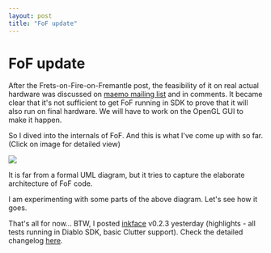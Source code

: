 ```yaml
---
layout: post
title: "FoF update"
---
```

FoF update
===
After the Frets-on-Fire-on-Fremantle post, the feasibility of it on real actual hardware was discussed on [maemo mailing list][0] and in comments. It became clear that it's not sufficient to get FoF running in SDK to prove that it will also run on final hardware. We will have to work on the OpenGL GUI to make it happen.  
  
So I dived into the internals of FoF. And this is what I've come up with so far. (Click on image for detailed view)  
  
[![](http://1.bp.blogspot.com/_W6UcJjyXr24/ScHVtq0zgCI/AAAAAAAACwo/2c5Rs8LRtks/s400/fof-arch-2.jpeg)][1]  
  
It is far from a formal UML diagram, but it tries to capture the elaborate architecture of FoF code.  
  
I am experimenting with some parts of the above diagram. Let's see how it goes.  
  
That's all for now... BTW, I posted [inkface][2] v0.2.3 yesterday (highlights - all tests running in Diablo SDK, basic Clutter support). Check the detailed changelog [here][3].

[0]: http://www.gossamer-threads.com/lists/maemo/developers/46442?page=last
[1]: http://1.bp.blogspot.com/_W6UcJjyXr24/ScHVtq0zgCI/AAAAAAAACwo/2c5Rs8LRtks/s1600-h/fof-arch-2.jpeg
[2]: http://code.google.com/p/altcanvas/wiki/InkFace
[3]: http://groups.google.com/group/inkface/browse_thread/thread/a87c068fc7087787
